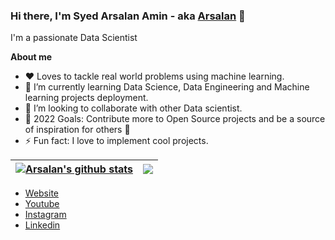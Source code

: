 ### Hi there, I'm Syed Arsalan Amin - aka [Arsalan](https://syedarsalanamin.github.io/SyedArsalanAmin/) 👋

I'm a passionate Data Scientist

**About me**

- ❤️ Loves to tackle real world problems using machine learning.
- 🌱 I’m currently learning Data Science, Data Engineering and Machine learning projects deployment.
- 👯 I’m looking to collaborate with other Data scientist.
- 🥅 2022 Goals: Contribute more to Open Source projects and be a source of inspiration for others 🤤
- ⚡ Fun fact: I love to implement cool projects.


| <a href="https://github.com/SyedArsalanAmin/github-readme-stats"><img align="center" src="https://github-readme-stats.vercel.app/api?username=SyedArsalanAmin&show_icons=true&include_all_commits=true&theme=buefy&hide_border=true" alt="Arsalan's github stats" /></a> | <a href="https://github.com/anuraghazra/github-readme-stats"><img align="center" src="https://github-readme-stats.vercel.app/api/top-langs/?username=SyedArsalanAmin&layout=compact&theme=buefy&hide_border=true" /></a> |
| ------------- | ------------- |

- [Website](https://syedarsalanamin.github.io/Aboutme/)
- [Youtube](https://www.youtube.com/channel/UCo0HF7JcJ2i0qMQ1sThgGqw)
- [Instagram](https://www.instagram.com/sarsalan.amin/)
- [Linkedin](https://www.linkedin.com/in/sarsalanamin/)


